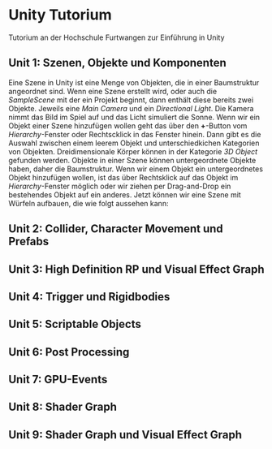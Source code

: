# Unity Tutorium
Tutorium an der Hochschule Furtwangen zur Einführung in Unity

## Unit 1: Szenen, Objekte und Komponenten
Eine Szene in Unity ist eine Menge von Objekten, die in einer Baumstruktur angeordnet sind. Wenn eine Szene erstellt wird, oder auch die <i>SampleScene</i> mit der ein Projekt beginnt, dann enthält diese bereits zwei Objekte. Jeweils eine <i>Main Camera</i> und ein <i>Directional Light</i>. Die Kamera nimmt das Bild im Spiel auf und das Licht simuliert die Sonne. Wenn wir ein Objekt einer Szene hinzufügen wollen geht das über den <b>+</b>-Button vom <i>Hierarchy</i>-Fenster oder Rechtscklick in das Fenster hinein. Dann gibt es die Auswahl zwischen einem leerem Objekt und unterschiedkichen Kategorien von Objekten. Dreidimensionale Körper können in der Kategorie <i>3D Object</i> gefunden werden. Objekte in einer Szene können untergeordnete Objekte haben, daher die Baumstruktur. Wenn wir einem Objekt ein untergeordnetes Objekt hinzufügen wollen, ist das über Rechtsklick auf das Objekt im <i>Hierarchy</i>-Fenster möglich oder wir ziehen per Drag-and-Drop ein bestehendes Objekt auf ein anderes. Jetzt können wir eine Szene mit Würfeln aufbauen, die wie folgt aussehen kann:

## Unit 2: Collider, Character Movement und Prefabs

## Unit 3: High Definition RP und Visual Effect Graph

## Unit 4: Trigger und Rigidbodies

## Unit 5: Scriptable Objects

## Unit 6: Post Processing

## Unit 7: GPU-Events

## Unit 8: Shader Graph

## Unit 9: Shader Graph und Visual Effect Graph
